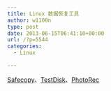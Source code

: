 ```yaml
---
title: Linux 数据恢复工具
author: w1100n
type: post
date: 2013-06-15T06:41:10+00:00
url: /?p=5544
categories:
  - Linux

---
```

[<span style="text-decoration: underline;">Safecopy][1]、<a href="http://www.cgsecurity.org/wiki/TestDisk" target="_blank">TestDisk</a>、<a href="http://www.cgsecurity.org/wiki/PhotoRec" target="_blank"><span style="text-decoration: underline;">PhotoRec</a>

 [1]: http://safecopy.sourceforge.net/